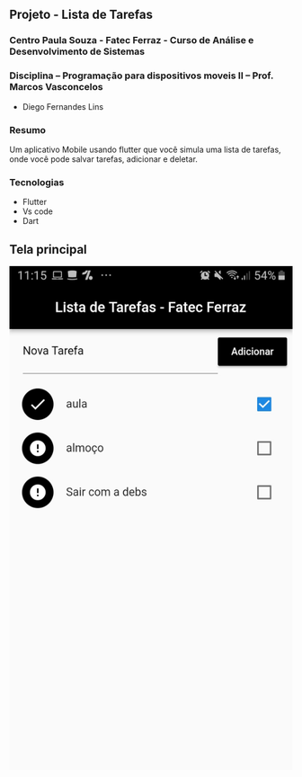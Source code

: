 ## Projeto - Lista de Tarefas
### Centro Paula Souza - Fatec Ferraz - Curso de Análise e Desenvolvimento de Sistemas
### Disciplina – Programação para dispositivos moveis II – Prof. Marcos Vasconcelos

- Diego Fernandes Lins

### Resumo
Um aplicativo Mobile usando flutter que você simula uma lista de tarefas, onde você pode salvar tarefas, adicionar e deletar.

### Tecnologias
- Flutter
- Vs code
- Dart

## Tela principal
![](https://github.com/DiegoLins10/lista/blob/master/img.jpeg)
